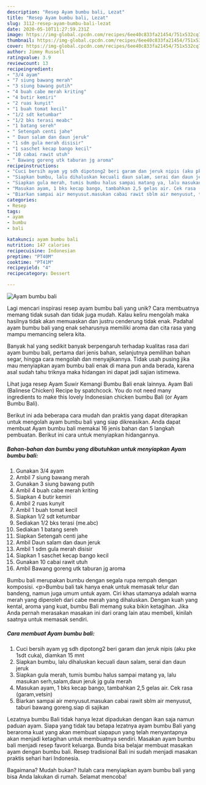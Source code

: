 ```yaml
---
description: "Resep Ayam bumbu bali, Lezat"
title: "Resep Ayam bumbu bali, Lezat"
slug: 3112-resep-ayam-bumbu-bali-lezat
date: 2020-05-10T11:27:59.231Z
image: https://img-global.cpcdn.com/recipes/6ee40c833fa21454/751x532cq70/ayam-bumbu-bali-foto-resep-utama.jpg
thumbnail: https://img-global.cpcdn.com/recipes/6ee40c833fa21454/751x532cq70/ayam-bumbu-bali-foto-resep-utama.jpg
cover: https://img-global.cpcdn.com/recipes/6ee40c833fa21454/751x532cq70/ayam-bumbu-bali-foto-resep-utama.jpg
author: Jimmy Russell
ratingvalue: 3.9
reviewcount: 13
recipeingredient:
- "3/4 ayam"
- "7 siung bawang merah"
- "3 siung bawang putih"
- "4 buah cabe merah kriting"
- "4 butir kemiri"
- "2 ruas kunyit"
- "1 buah tomat kecil"
- "1/2 sdt ketumbar"
- "1/2 bks terasi meabc"
- "1 batang sereh"
- " Setengah centi jahe"
- " Daun salam dan daun jeruk"
- "1 sdm gula merah disisir"
- "1 saschet kecap bango kecil"
- "10 cabai rawit utuh"
- " Bawang goreng utk taburan jg aroma"
recipeinstructions:
- "Cuci bersih ayam yg sdh dipotong2 beri garam dan jeruk nipis (aku pke 1sdt cuka), diamkan 15 mnt"
- "Siapkan bumbu, lalu dihaluskan kecuali daun salam, serai dan daun jeruk"
- "Siapkan gula merah, tumis bumbu halus sampai matang ya, lalu masukan serh,salam,daun jeruk jg gula merah"
- "Masukan ayam, 1 bks kecap bango, tambahkan 2,5 gelas air. Cek rasa (garam,vetsin)"
- "Biarkan sampai air menyusut.masukan cabai rawit sblm air menyusut, taburi bawang goreng.siap di sajikan"
categories:
- Resep
tags:
- ayam
- bumbu
- bali

katakunci: ayam bumbu bali 
nutrition: 147 calories
recipecuisine: Indonesian
preptime: "PT40M"
cooktime: "PT41M"
recipeyield: "4"
recipecategory: Dessert

---
```



![Ayam bumbu bali](https://img-global.cpcdn.com/recipes/6ee40c833fa21454/751x532cq70/ayam-bumbu-bali-foto-resep-utama.jpg)

Lagi mencari inspirasi resep ayam bumbu bali yang unik? Cara membuatnya memang tidak susah dan tidak juga mudah. Kalau keliru mengolah maka hasilnya tidak akan memuaskan dan justru cenderung tidak enak. Padahal ayam bumbu bali yang enak seharusnya memiliki aroma dan cita rasa yang mampu memancing selera kita.

Banyak hal yang sedikit banyak berpengaruh terhadap kualitas rasa dari ayam bumbu bali, pertama dari jenis bahan, selanjutnya pemilihan bahan segar, hingga cara mengolah dan menyajikannya. Tidak usah pusing jika mau menyiapkan ayam bumbu bali enak di mana pun anda berada, karena asal sudah tahu triknya maka hidangan ini dapat jadi sajian istimewa.

Lihat juga resep Ayam Suwir Kemangi Bumbu Bali enak lainnya. Ayam Bali (Balinese Chicken) Recipe by spatchcock. You do not need many ingredients to make this lovely Indonesian chicken bumbu Bali (or Ayam Bumbu Bali).


Berikut ini ada beberapa cara mudah dan praktis yang dapat diterapkan untuk mengolah ayam bumbu bali yang siap dikreasikan. Anda dapat membuat Ayam bumbu bali memakai 16 jenis bahan dan 5 langkah pembuatan. Berikut ini cara untuk menyiapkan hidangannya.

<!--inarticleads1-->

##### Bahan-bahan dan bumbu yang dibutuhkan untuk menyiapkan Ayam bumbu bali:

1. Gunakan 3/4 ayam
1. Ambil 7 siung bawang merah
1. Gunakan 3 siung bawang putih
1. Ambil 4 buah cabe merah kriting
1. Siapkan 4 butir kemiri
1. Ambil 2 ruas kunyit
1. Ambil 1 buah tomat kecil
1. Siapkan 1/2 sdt ketumbar
1. Sediakan 1/2 bks terasi (me.abc)
1. Sediakan 1 batang sereh
1. Siapkan  Setengah centi jahe
1. Ambil  Daun salam dan daun jeruk
1. Ambil 1 sdm gula merah disisir
1. Siapkan 1 saschet kecap bango kecil
1. Gunakan 10 cabai rawit utuh
1. Ambil  Bawang goreng utk taburan jg aroma


Bumbu bali merupakan bumbu dengan segala rupa rempah dengan komposisi. &lt;p&gt;Bumbu bali tak hanya enak untuk memasak telur dan bandeng, namun juga umum untuk ayam. Ciri khas utamanya adalah warna merah yang diperoleh dari cabe merah yang dihaluskan. Dengan kuah yang kental, aroma yang kuat, bumbu Bali memang suka bikin ketagihan. Jika Anda pernah merasakan masakan ini dari orang lain atau membeli, kinilah saatnya untuk memasak sendiri. 

<!--inarticleads2-->

##### Cara membuat Ayam bumbu bali:

1. Cuci bersih ayam yg sdh dipotong2 beri garam dan jeruk nipis (aku pke 1sdt cuka), diamkan 15 mnt
1. Siapkan bumbu, lalu dihaluskan kecuali daun salam, serai dan daun jeruk
1. Siapkan gula merah, tumis bumbu halus sampai matang ya, lalu masukan serh,salam,daun jeruk jg gula merah
1. Masukan ayam, 1 bks kecap bango, tambahkan 2,5 gelas air. Cek rasa (garam,vetsin)
1. Biarkan sampai air menyusut.masukan cabai rawit sblm air menyusut, taburi bawang goreng.siap di sajikan


Lezatnya bumbu Bali tidak hanya lezat dipadukan dengan ikan saja namun paduan ayam. Siapa yang tidak tau betapa lezatnya ayam bumbu Bali yang beraroma kuat yang akan membuat siapapun yang telah menyantapnya akan menjadi ketagihan untuk membuatnya sendiri. Masakan ayam bumbu bali menjadi resep favorit keluarga. Bunda bisa belajar membuat masakan ayam dengan bumbu bali. Resep tradisional Bali ini sudah menjadi masakan praktis sehari hari Indonesia. 

Bagaimana? Mudah bukan? Itulah cara menyiapkan ayam bumbu bali yang bisa Anda lakukan di rumah. Selamat mencoba!
